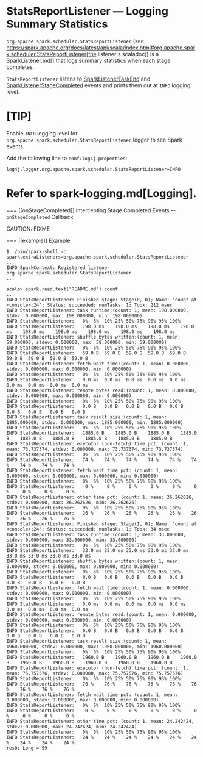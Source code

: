 # StatsReportListener &mdash; Logging Summary Statistics

`org.apache.spark.scheduler.StatsReportListener` (see https://spark.apache.org/docs/latest/api/scala/index.html#org.apache.spark.scheduler.StatsReportListener[the listener's scaladoc]) is a SparkListener.md[] that logs summary statistics when each stage completes.

`StatsReportListener` listens to [SparkListenerTaskEnd](SparkListenerTaskEnd.md) and [SparkListenerStageCompleted](SparkListener.md#SparkListenerStageCompleted) events and prints them out at `INFO` logging level.

[TIP]
====
Enable `INFO` logging level for `org.apache.spark.scheduler.StatsReportListener` logger to see Spark events.

Add the following line to `conf/log4j.properties`:

```
log4j.logger.org.apache.spark.scheduler.StatsReportListener=INFO
```

Refer to spark-logging.md[Logging].
====

=== [[onStageCompleted]] Intercepting Stage Completed Events -- `onStageCompleted` Callback

CAUTION: FIXME

=== [[example]] Example

```
$ ./bin/spark-shell -c spark.extraListeners=org.apache.spark.scheduler.StatsReportListener
...
INFO SparkContext: Registered listener org.apache.spark.scheduler.StatsReportListener
...

scala> spark.read.text("README.md").count
...
INFO StatsReportListener: Finished stage: Stage(0, 0); Name: 'count at <console>:24'; Status: succeeded; numTasks: 1; Took: 212 msec
INFO StatsReportListener: task runtime:(count: 1, mean: 198.000000, stdev: 0.000000, max: 198.000000, min: 198.000000)
INFO StatsReportListener: 	0%	5%	10%	25%	50%	75%	90%	95%	100%
INFO StatsReportListener: 	198.0 ms	198.0 ms	198.0 ms	198.0 ms	198.0 ms	198.0 ms	198.0 ms	198.0 ms	198.0 ms
INFO StatsReportListener: shuffle bytes written:(count: 1, mean: 59.000000, stdev: 0.000000, max: 59.000000, min: 59.000000)
INFO StatsReportListener: 	0%	5%	10%	25%	50%	75%	90%	95%	100%
INFO StatsReportListener: 	59.0 B	59.0 B	59.0 B	59.0 B	59.0 B	59.0 B	59.0 B	59.0 B	59.0 B
INFO StatsReportListener: fetch wait time:(count: 1, mean: 0.000000, stdev: 0.000000, max: 0.000000, min: 0.000000)
INFO StatsReportListener: 	0%	5%	10%	25%	50%	75%	90%	95%	100%
INFO StatsReportListener: 	0.0 ms	0.0 ms	0.0 ms	0.0 ms	0.0 ms	0.0 ms	0.0 ms	0.0 ms	0.0 ms
INFO StatsReportListener: remote bytes read:(count: 1, mean: 0.000000, stdev: 0.000000, max: 0.000000, min: 0.000000)
INFO StatsReportListener: 	0%	5%	10%	25%	50%	75%	90%	95%	100%
INFO StatsReportListener: 	0.0 B	0.0 B	0.0 B	0.0 B	0.0 B	0.0 B	0.0 B	0.0 B	0.0 B
INFO StatsReportListener: task result size:(count: 1, mean: 1885.000000, stdev: 0.000000, max: 1885.000000, min: 1885.000000)
INFO StatsReportListener: 	0%	5%	10%	25%	50%	75%	90%	95%	100%
INFO StatsReportListener: 	1885.0 B	1885.0 B	1885.0 B	1885.0 B	1885.0 B	1885.0 B	1885.0 B	1885.0 B	1885.0 B
INFO StatsReportListener: executor (non-fetch) time pct: (count: 1, mean: 73.737374, stdev: 0.000000, max: 73.737374, min: 73.737374)
INFO StatsReportListener: 	0%	5%	10%	25%	50%	75%	90%	95%	100%
INFO StatsReportListener: 	74 %	74 %	74 %	74 %	74 %	74 %	74 %	74 %	74 %
INFO StatsReportListener: fetch wait time pct: (count: 1, mean: 0.000000, stdev: 0.000000, max: 0.000000, min: 0.000000)
INFO StatsReportListener: 	0%	5%	10%	25%	50%	75%	90%	95%	100%
INFO StatsReportListener: 	 0 %	 0 %	 0 %	 0 %	 0 %	 0 %	 0 %	 0 %	 0 %
INFO StatsReportListener: other time pct: (count: 1, mean: 26.262626, stdev: 0.000000, max: 26.262626, min: 26.262626)
INFO StatsReportListener: 	0%	5%	10%	25%	50%	75%	90%	95%	100%
INFO StatsReportListener: 	26 %	26 %	26 %	26 %	26 %	26 %	26 %	26 %	26 %
INFO StatsReportListener: Finished stage: Stage(1, 0); Name: 'count at <console>:24'; Status: succeeded; numTasks: 1; Took: 34 msec
INFO StatsReportListener: task runtime:(count: 1, mean: 33.000000, stdev: 0.000000, max: 33.000000, min: 33.000000)
INFO StatsReportListener: 	0%	5%	10%	25%	50%	75%	90%	95%	100%
INFO StatsReportListener: 	33.0 ms	33.0 ms	33.0 ms	33.0 ms	33.0 ms	33.0 ms	33.0 ms	33.0 ms	33.0 ms
INFO StatsReportListener: shuffle bytes written:(count: 1, mean: 0.000000, stdev: 0.000000, max: 0.000000, min: 0.000000)
INFO StatsReportListener: 	0%	5%	10%	25%	50%	75%	90%	95%	100%
INFO StatsReportListener: 	0.0 B	0.0 B	0.0 B	0.0 B	0.0 B	0.0 B	0.0 B	0.0 B	0.0 B
INFO StatsReportListener: fetch wait time:(count: 1, mean: 0.000000, stdev: 0.000000, max: 0.000000, min: 0.000000)
INFO StatsReportListener: 	0%	5%	10%	25%	50%	75%	90%	95%	100%
INFO StatsReportListener: 	0.0 ms	0.0 ms	0.0 ms	0.0 ms	0.0 ms	0.0 ms	0.0 ms	0.0 ms	0.0 ms
INFO StatsReportListener: remote bytes read:(count: 1, mean: 0.000000, stdev: 0.000000, max: 0.000000, min: 0.000000)
INFO StatsReportListener: 	0%	5%	10%	25%	50%	75%	90%	95%	100%
INFO StatsReportListener: 	0.0 B	0.0 B	0.0 B	0.0 B	0.0 B	0.0 B	0.0 B	0.0 B	0.0 B
INFO StatsReportListener: task result size:(count: 1, mean: 1960.000000, stdev: 0.000000, max: 1960.000000, min: 1960.000000)
INFO StatsReportListener: 	0%	5%	10%	25%	50%	75%	90%	95%	100%
INFO StatsReportListener: 	1960.0 B	1960.0 B	1960.0 B	1960.0 B	1960.0 B	1960.0 B	1960.0 B	1960.0 B	1960.0 B
INFO StatsReportListener: executor (non-fetch) time pct: (count: 1, mean: 75.757576, stdev: 0.000000, max: 75.757576, min: 75.757576)
INFO StatsReportListener: 	0%	5%	10%	25%	50%	75%	90%	95%	100%
INFO StatsReportListener: 	76 %	76 %	76 %	76 %	76 %	76 %	76 %	76 %	76 %
INFO StatsReportListener: fetch wait time pct: (count: 1, mean: 0.000000, stdev: 0.000000, max: 0.000000, min: 0.000000)
INFO StatsReportListener: 	0%	5%	10%	25%	50%	75%	90%	95%	100%
INFO StatsReportListener: 	 0 %	 0 %	 0 %	 0 %	 0 %	 0 %	 0 %	 0 %	 0 %
INFO StatsReportListener: other time pct: (count: 1, mean: 24.242424, stdev: 0.000000, max: 24.242424, min: 24.242424)
INFO StatsReportListener: 	0%	5%	10%	25%	50%	75%	90%	95%	100%
INFO StatsReportListener: 	24 %	24 %	24 %	24 %	24 %	24 %	24 %	24 %	24 %
res0: Long = 99
```
